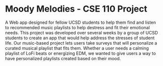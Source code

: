 # **Moody Melodies - CSE 110 Project**

A Web app designed for fellow UCSD students to help them find and listen to recommended music playlists to help destress and fit their emotional needs. This project was developed over several weeks by a group of UCSD students to create an app that would help address the stresses of student life. Our music-based project lets users take surveys that will personalize a curated musical playlist that fits them. Whether a user needs a calming playlist of LoFi beats or energizing EDM, we wanted to give users a way to have personalized playlists created based on their mood. 

